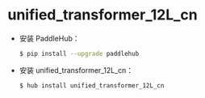 # unified_transformer_12L_cn
* 安装 PaddleHub：

    ```bash
    $ pip install --upgrade paddlehub
    ```

* 安装 unified_transformer_12L_cn：

    ```bash
    $ hub install unified_transformer_12L_cn
    ```
